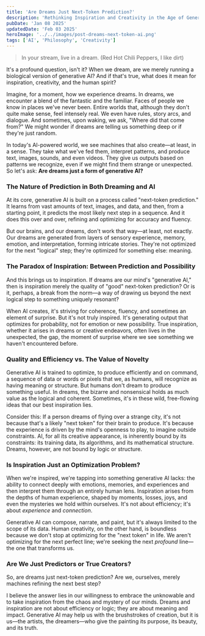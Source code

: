 ```yaml
---
title: 'Are Dreams Just Next-Token Prediction?'
description: 'Rethinking Inspiration and Creativity in the Age of Generative AI'
pubDate: 'Jan 08 2025'
updatedDate: 'Feb 03 2025'
heroImage: '../../images/post-dreams-next-token-ai.png'
tags: ['AI', 'Philosophy', 'Creativity']
---
```


> In your stream, live in a dream. (Red Hot Chili Peppers, I like dirt)

It's a profound question, isn't it? When we dream, are we merely running a biological version of generative AI? And if that's true, what does it mean for inspiration, creativity, and the human spirit?

Imagine, for a moment, how we experience dreams. In dreams, we encounter a blend of the fantastic and the familiar. Faces of people we know in places we've never been. Entire worlds that, although they don't quite make sense, feel intensely real. We even have rules, story arcs, and dialogue. And sometimes, upon waking, we ask, "Where did that come from?" We might wonder if dreams are telling us something deep or if they're just random.

In today's AI-powered world, we see machines that also create—at least, in a sense. They take what we've fed them, interpret patterns, and produce text, images, sounds, and even videos. They give us outputs based on patterns we recognize, even if we might find them strange or unexpected. So let's ask: **Are dreams just a form of generative AI?**

### The Nature of Prediction in Both Dreaming and AI

At its core, generative AI is built on a process called "next-token prediction." It learns from vast amounts of text, images, and data, and then, from a starting point, it predicts the most likely next step in a sequence. And it does this over and over, refining and optimizing for accuracy and fluency.

But our brains, and our dreams, don't work that way—at least, not exactly. Our dreams are generated from layers of sensory experience, memory, emotion, and interpretation, forming intricate stories. They're not optimized for the next "logical" step; they're optimized for something else: meaning.

### The Paradox of Inspiration: Between Prediction and Possibility

And this brings us to inspiration. If dreams are our mind's "generative AI," then is inspiration merely the quality of "good" next-token prediction? Or is it, perhaps, a break from the norm—a way of drawing us beyond the next logical step to something uniquely resonant?

When AI creates, it's striving for coherence, fluency, and sometimes an element of surprise. But it's not truly inspired. It's generating output that optimizes for probability, not for emotion or new possibility. True inspiration, whether it arises in dreams or creative endeavors, often lives in the unexpected, the gap, the moment of surprise where we see something we haven't encountered before.

### Quality and Efficiency vs. The Value of Novelty

Generative AI is trained to optimize, to produce efficiently and on command, a sequence of data or words or pixels that we, as humans, will recognize as having meaning or structure. But humans don't dream to produce something useful. In dreams, the bizarre and nonsensical holds as much value as the logical and coherent. Sometimes, it's in these wild, free-flowing ideas that our best inspiration lies.

Consider this: If a person dreams of flying over a strange city, it's not because that's a likely "next token" for their brain to produce. It's because the experience is driven by the mind's openness to play, to imagine outside constraints. AI, for all its creative appearance, is inherently bound by its constraints: its training data, its algorithms, and its mathematical structure. Dreams, however, are not bound by logic or structure.

### Is Inspiration Just an Optimization Problem?

When we're inspired, we're tapping into something generative AI lacks: the ability to connect deeply with emotions, memories, and experiences and then interpret them through an entirely human lens. Inspiration arises from the depths of human experience, shaped by moments, losses, joys, and even the mysteries we hold within ourselves. It's not about efficiency; it's about _experience_ and _connection_.

Generative AI can compose, narrate, and paint, but it's always limited to the scope of its data. Human creativity, on the other hand, is boundless because we don't stop at optimizing for the "next token" in life. We aren't optimizing for the next perfect line; we're seeking the next _profound_ line—the one that transforms us.

### Are We Just Predictors or True Creators?

So, are dreams just next-token prediction? Are we, ourselves, merely machines refining the next best step?

I believe the answer lies in our willingness to embrace the unknowable and to take inspiration from the chaos and mystery of our minds. Dreams and inspiration are not about efficiency or logic; they are about meaning and impact. Generative AI may help us with the brushstrokes of creation, but it is us—the artists, the dreamers—who give the painting its purpose, its beauty, and its truth.
